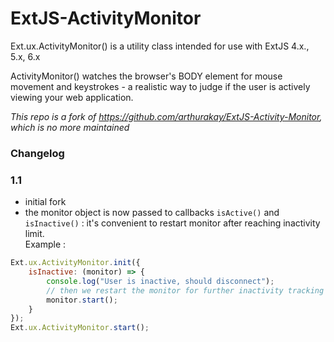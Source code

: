 # ExtJS-ActivityMonitor

Ext.ux.ActivityMonitor() is a utility class intended for use with ExtJS 4.x., 5.x, 6.x

ActivityMonitor() watches the browser's BODY element for mouse movement and keystrokes - a realistic way to judge if the user is actively viewing your web application.

*This repo is a fork of https://github.com/arthurakay/ExtJS-Activity-Monitor, which is no more maintained*

### Changelog

### 1.1

- initial fork
- the monitor object is now passed to callbacks `isActive()` and `isInactive()` : it's convenient to restart monitor after reaching inactivity limit.  
Example : 
```js
Ext.ux.ActivityMonitor.init({
	isInactive: (monitor) => {
		console.log("User is inactive, should disconnect");
		// then we restart the monitor for further inactivity tracking
		monitor.start();
	}
});
Ext.ux.ActivityMonitor.start();
``` 